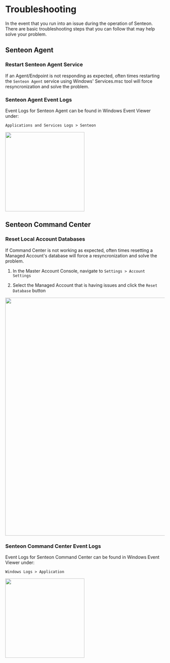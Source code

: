 # Troubleshooting

In the event that you run into an issue during the operation of Senteon. There are basic troubleshooting steps that you can follow that may help solve your problem.

## Senteon Agent

### Restart Senteon Agent Service

If an Agent/Endpoint is not responding as expected, often times restarting the `Senteon Agent` service using Windows' Services.msc tool will force resyncronization and solve the problem.

### Senteon Agent Event Logs

Event Logs for Senteon Agent can be found in Windows Event Viewer under:

`Applications and Services Logs > Senteon`

<img src="../images/SenteonAgentEventLog.png" width="250">

## Senteon Command Center

### Reset Local Account Databases

If Command Center is not working as expected, often times resetting a Managed Account's database will force a resyncronization and solve the problem.

1. In the Master Account Console, navigate to `Settings > Account Settings`

2. Select the Managed Account that is having issues and click the `Reset Database` button

<img src="../images/CCResetLocalAccountDB.png" width="750">


### Senteon Command Center Event Logs

Event Logs for Senteon Command Center can be found in Windows Event Viewer under:

`Windows Logs > Application`

<img src="../images/SenteonCCEventLog.png" width="250">
